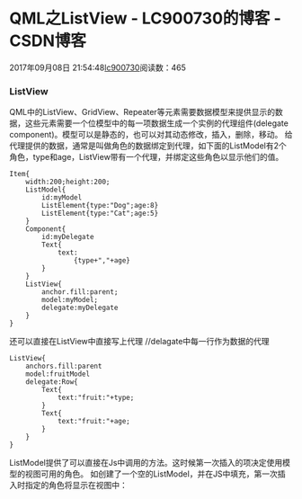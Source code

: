 # QML之ListView - LC900730的博客 - CSDN博客
2017年09月08日 21:54:48[lc900730](https://me.csdn.net/LC900730)阅读数：465
### ListView
QML中的ListView、GridView、Repeater等元素需要数据模型来提供显示的数据，这些元素需要一个位模型中的每一项数据生成一个实例的代理组件(delegate component)。模型可以是静态的，也可以对其动态修改，插入，删除，移动。
给代理提供的数据，通常是叫做角色的数据绑定到代理，如下面的ListModel有2个角色，type和age，ListView带有一个代理，并绑定这些角色以显示他们的值。
```
Item{
    width:200;height:200;
    ListModel{
        id:myModel
        ListElement{type:"Dog";age:8}
        ListElement{type:"Cat";age:5}
    }
    Component{
        id:myDelegate
        Text{
            text:
                {type+","+age}
        }
    }
    ListView{
        anchor.fill:parent;
        model:myModel;
        delegate:myDelegate
    }
}
```
还可以直接在ListView中直接写上代理 
//delagate中每一行作为数据的代理
```
ListView{
    anchors.fill:parent
    model:fruitModel
    delegate:Row{
        Text{
            text:"fruit:"+type;
        }
        Text{
            text:"fruit:"+age;
        }
    }
}
```
ListModel提供了可以直接在Js中调用的方法。这时候第一次插入的项决定使用模型的视图可用的角色。 
如创建了一个空的ListModel，并在JS中填充，第一次插入时指定的角色将显示在视图中：
